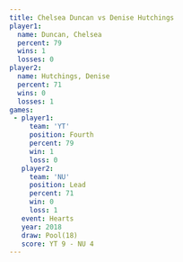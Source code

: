 ```yaml
---
title: Chelsea Duncan vs Denise Hutchings
player1:                 
  name: Duncan, Chelsea  
  percent: 79            
  wins: 1                
  losses: 0              
player2:                 
  name: Hutchings, Denise
  percent: 71            
  wins: 0                
  losses: 1              
games:
 - player1:          
     team: 'YT'      
     position: Fourth
     percent: 79     
     win: 1          
     loss: 0         
   player2:        
     team: 'NU'    
     position: Lead
     percent: 71   
     win: 0        
     loss: 1       
   event: Hearts     
   year: 2018        
   draw: Pool(18)    
   score: YT 9 - NU 4
---
```


